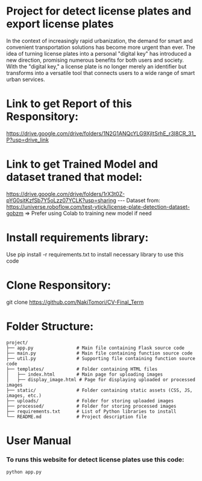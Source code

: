 # Project for detect license plates and export license plates
In the context of increasingly rapid urbanization, the demand for smart and convenient transportation solutions has become more urgent than ever. The idea of turning license plates into a personal "digital key" has introduced a new direction, promising numerous benefits for both users and society. With the "digital key," a license plate is no longer merely an identifier but transforms into a versatile tool that connects users to a wide range of smart urban services.

# Link to get Report of this Responsitory:
https://drive.google.com/drive/folders/1N2G1ANQcYLG9XjItSrhE_r3I8CR_31_P?usp=drive_link

# Link to get Trained Model and dataset traned that model: 
https://drive.google.com/drive/folders/1rX3t0Z-pYG0sitKzfSb7Y5oLzz07YCLK?usp=sharing
--- Dataset from: https://universe.roboflow.com/test-ytjck/license-plate-detection-dataset-gobzm
=> Prefer using Colab to training new model if need

# Install requirements library:
Use pip install -r requirements.txt to install necessary library to use this code

# Clone Responsitory:
git clone https://github.com/NakiTomori/CV-Final_Term

# Folder Structure:
```
project/
├── app.py                # Main file containing Flask source code
├── main.py               # Main file containing function source code
├── util.py               # Supporting file containing function source code
├── templates/            # Folder containing HTML files
│   ├── index.html        # Main page for uploading images
│   ├── display_image.html # Page for displaying uploaded or processed images
├── static/               # Folder containing static assets (CSS, JS, images, etc.)
├── uploads/              # Folder for storing uploaded images
├── processed/            # Folder for storing processed images
├── requirements.txt      # List of Python libraries to install
└── README.md             # Project description file
```

# User Manual
### To runs this website for detect license plates use this code:
```
python app.py
```

